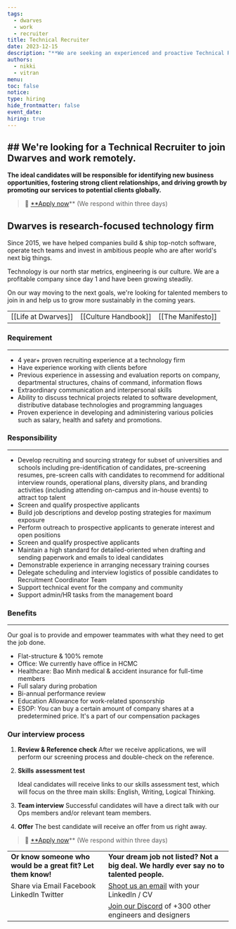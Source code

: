 ```yaml
---
tags:
  - dwarves
  - work
  - recruiter
title: Technical Recruiter
date: 2023-12-15
description: "**We are seeking an experienced and proactive Technical Recruiter to join our HR team. The ideal candidate will play a pivotal role in sourcing, attracting, and hiring top-tier talents and take care of our team members' growth.**"
authors:
  - nikki
  - vitran
menu: 
toc: false
notice: 
type: hiring
hide_frontmatter: false
event_date: 
hiring: true
---
```

## ## We're looking for a Technical Recruiter to join Dwarves and work remotely.

**The ideal candidates will be responsible for identifying new business opportunities, fostering strong client relationships, and driving growth by promoting our services to potential clients globally.**

> 🤘 [**Apply now](https://form.typeform.com/to/ZBfyiqMM)** (We respond within three days)

## Dwarves is research-focused technology firm

Since 2015, we have helped companies build & ship top-notch software, operate tech teams and invest in ambitious people who are after world's next big things.

Technology is our north star metrics, engineering is our culture. We are a profitable company since day 1 and have been growing steadily.

On our way moving to the next goals, we're looking for talented members to join in and help us to grow more sustainably in the coming years.

|                     |                      |                   |
| ------------------- | -------------------- | ----------------- |
| [[Life at Dwarves]] | [[Culture Handbook]] | [[The Manifesto]] | 

### **Requirement**

---

- 4 year+ proven recruiting experience at a technology firm
- Have experience working with clients before
- Previous experience in assessing and evaluation reports on company, departmental structures, chains of command, information flows
- Extraordinary communication and interpersonal skills
- Ability to discuss technical projects related to software development, distributive database technologies and programming languages
- Proven experience in developing and administering various policies such as salary, health and safety and promotions.

### **Responsibility**

---

- Develop recruiting and sourcing strategy for subset of universities and schools including pre-identification of candidates, pre-screening resumes, pre-screen calls with candidates to recommend for additional interview rounds, operational plans, diversity plans, and branding activities (including attending on-campus and in-house events) to attract top talent
- Screen and qualify prospective applicants
- Build job descriptions and develop posting strategies for maximum exposure
- Perform outreach to prospective applicants to generate interest and open positions
- Screen and qualify prospective applicants
- Maintain a high standard for detailed-oriented when drafting and sending paperwork and emails to ideal candidates
- Demonstrable experience in arranging necessary training courses
- Delegate scheduling and interview logistics of possible candidates to Recruitment Coordinator Team
- Support technical event for the company and community
- Support admin/HR tasks from the management board

### Benefits

---

Our goal is to provide and empower teammates with what they need to get the job done.

- Flat-structure & 100% remote
- Office: We currently have office in HCMC
- Healthcare: Bao Minh medical & accident insurance for full-time members
- Full salary during probation
- Bi-annual performance review
- Education Allowance for work-related sponsorship
- ESOP: You can buy a certain amount of company shares at a predetermined price. It's a part of our compensation packages

### Our interview process

1. **Review & Reference check** After we receive applications, we will perform our screening process and double-check on the reference.
    
2. **Skills** **assessment test**
    
    Ideal candidates will receive links to our skills assessment test, which will focus on the three main skills: English, Writing, Logical Thinking.
    
3. **Team interview** Successful candidates will have a direct talk with our Ops members and/or relevant team members.
    
4. **Offer** The best candidate will receive an offer from us right away.


> 🤘 [**Apply now](https://form.typeform.com/to/ZBfyiqMM)** (We respond within three days)


|                                                              |                                                                                         |
| ------------------------------------------------------------ | --------------------------------------------------------------------------------------- |
| **Or know someone who would be a great fit? Let them know!** | **Your dream job not listed? Not a big deal. We hardly ever say no to talented people.**    |
| Share via Email Facebook LinkedIn Twitter                    | [Shoot us an email](mailto:spawn@dwarvesv.com) with your LinkedIn / CV                  |
|                                                              | [Join our Discord](https://discord.gg/S9nDzc4yE9) of +300 other engineers and designers | 
